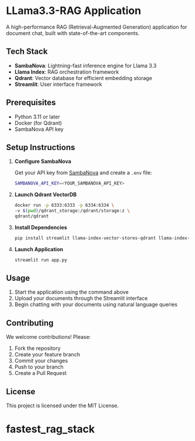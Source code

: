 # LLama3.3-RAG Application

A high-performance RAG (Retrieval-Augmented Generation) application for document chat, built with state-of-the-art components.

## Tech Stack

- **SambaNova**: Lightning-fast inference engine for Llama 3.3
- **Llama Index**: RAG orchestration framework
- **Qdrant**: Vector database for efficient embedding storage
- **Streamlit**: User interface framework

## Prerequisites

- Python 3.11 or later
- Docker (for Qdrant)
- SambaNova API key

## Setup Instructions

1. **Configure SambaNova**
   
   Get your API key from [SambaNova](https://sambanova.ai/) and create a `.env` file:
   ```bash
   SAMBANOVA_API_KEY=<YOUR_SAMBANOVA_API_KEY>
   ```

2. **Launch Qdrant VectorDB**
   ```bash
   docker run -p 6333:6333 -p 6334:6334 \
   -v $(pwd)/qdrant_storage:/qdrant/storage:z \
   qdrant/qdrant
   ```

3. **Install Dependencies**
   ```bash
   pip install streamlit llama-index-vector-stores-qdrant llama-index-llms-sambanovasystems sseclient-py
   ```

4. **Launch Application**
   ```bash
   streamlit run app.py
   ```

## Usage

1. Start the application using the command above
2. Upload your documents through the Streamlit interface
3. Begin chatting with your documents using natural language queries

## Contributing

We welcome contributions! Please:

1. Fork the repository
2. Create your feature branch
3. Commit your changes
4. Push to your branch
5. Create a Pull Request

## License

This project is licensed under the MIT License.
# fastest_rag_stack
